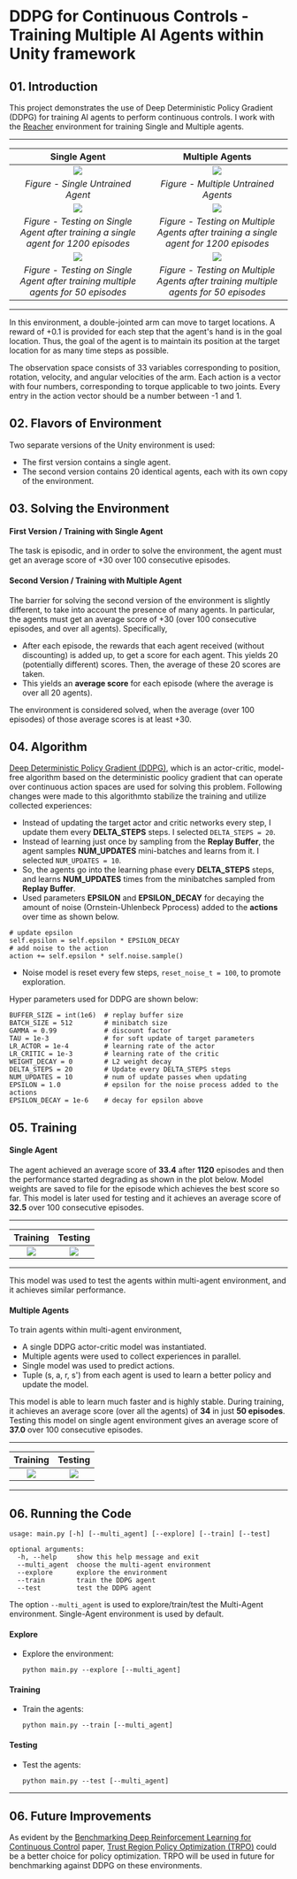 # DDPG for Continuous Controls - Training Multiple AI Agents within Unity framework 

## 01. Introduction

This project demonstrates the use of Deep Deterministic Policy Gradient (DDPG) for training AI agents to perform continuous controls. I work with the [Reacher](https://github.com/Unity-Technologies/ml-agents/blob/master/docs/Learning-Environment-Examples.md#reacher) environment for training Single and Multiple agents.

---

| Single Agent                         |  Multiple Agents                      |
|:------------------------------------:|:-------------------------------------:|
|![](results/result_single_untrained_agent.gif)  | ![](results/result_multi_untrained_agents.gif)   |  
| *Figure - Single Untrained Agent* | *Figure - Multiple Untrained Agents* |
|![](results/result_single_agent.gif)  | ![](results/result_multi_agents.gif)   |  
| *Figure - Testing on Single Agent after training a single agent for 1200 episodes* | *Figure - Testing on Multiple Agents after training a single agent for 1200 episodes* |
|![](results/result_single_agent_trained_on_multi_agents.gif)  | ![](results/result_multi_agents_trained_on_multi_agents.gif)   |  
| *Figure - Testing on Single Agent after training multiple agents for 50 episodes* | *Figure - Testing on Multiple Agents after training multiple agents for 50 episodes* |

---

In this environment, a double-jointed arm can move to target locations. A reward of +0.1 is provided for each step that the agent's hand is in the goal location. Thus, the goal of the agent is to maintain its position at the target location for as many time steps as possible.

The observation space consists of 33 variables corresponding to position, rotation, velocity, and angular velocities of the arm. Each action is a vector with four numbers, corresponding to torque applicable to two joints. Every entry in the action vector should be a number between -1 and 1.

## 02. Flavors of Environment

Two separate versions of the Unity environment is used:  
- The first version contains a single agent.
- The second version contains 20 identical agents, each with its own copy of the environment.  

## 03. Solving the Environment

#### First Version / Training with Single Agent

The task is episodic, and in order to solve the environment, the agent must get an average score of +30 over 100 consecutive episodes.

#### Second Version / Training with Multiple Agent

The barrier for solving the second version of the environment is slightly different, to take into account the presence of many agents. In particular, the agents must get an average score of +30 (over 100 consecutive episodes, and over all agents). Specifically,  
- After each episode, the rewards that each agent received (without discounting) is added up, to get a score for each agent. This yields 20 (potentially different) scores. Then, the average of these 20 scores are taken.  
- This yields an **average score** for each episode (where the average is over all 20 agents).  

The environment is considered solved, when the average (over 100 episodes) of those average scores is at least +30. 

## 04. Algorithm  

[Deep Deterministic Policy Gradient (DDPG)](https://arxiv.org/abs/1509.02971), which is an actor-critic, model-free algorithm based on the deterministic poolicy gradient that can operate over continuous action spaces are used for solving this problem. Following changes were made to this algorithmto stabilize the training and utilize collected experiences:  

 - Instead of updating the target actor and critic networks every step, I update them every **DELTA_STEPS** steps. I selected ```DELTA_STEPS = 20```.  
 - Instead of learning just once by sampling from the **Replay Buffer**, the agent samples **NUM_UPDATES** mini-batches and learns from it. I selected ```NUM_UPDATES = 10```.  
 - So, the agents go into the learning phase every **DELTA_STEPS** steps, and learns **NUM_UPDATES** times from the minibatches sampled from **Replay Buffer**.  
 - Used parameters **EPSILON** and **EPSILON_DECAY** for decaying the amount of noise (Ornstein-Uhlenbeck Pprocess) added to the **actions** over time as shown below.   
  ```
  # update epsilon
  self.epsilon = self.epsilon * EPSILON_DECAY
  # add noise to the action
  action += self.epsilon * self.noise.sample()
  ```   
 - Noise model is reset every few steps, ```reset_noise_t = 100```, to promote exploration.  

Hyper parameters used for DDPG are shown below:  

```
BUFFER_SIZE = int(1e6)  # replay buffer size
BATCH_SIZE = 512        # minibatch size
GAMMA = 0.99            # discount factor
TAU = 1e-3              # for soft update of target parameters
LR_ACTOR = 1e-4         # learning rate of the actor 
LR_CRITIC = 1e-3        # learning rate of the critic
WEIGHT_DECAY = 0        # L2 weight decay
DELTA_STEPS = 20        # Update every DELTA_STEPS steps
NUM_UPDATES = 10        # num of update passes when updating
EPSILON = 1.0           # epsilon for the noise process added to the actions
EPSILON_DECAY = 1e-6    # decay for epsilon above
```

## 05. Training  

#### Single Agent  

The agent achieved an average score of **33.4** after **1120** episodes and then the performance started degrading as shown in the plot below. Model weights are saved to file for the episode which achieves the best score so far. This model is later used for testing and it achieves an average score of **32.5** over 100 consecutive episodes. 

---

| Training                         |  Testing                                |
|:--------------------------------:|:---------------------------------------:|
|![](logs/reacher_ddpg/plot.png)   | ![](logs/reacher_ddpg/test_result.png)  | 

---  

This model was used to test the agents within multi-agent environment, and it achieves similar performance.  

#### Multiple Agents  

To train agents within multi-agent environment, 
 - A single DDPG actor-critic model was instantiated.  
 - Multiple agents were used to collect experiences in parallel.  
 - Single model was used to predict actions.  
 - Tuple (s, a, r, s') from each agent is used to learn a better policy and update the model.   

This model is able to learn much faster and is highly stable. During training, it achieves an average score (over all the agents) of **34** in just **50 episodes**. Testing this model on single agent environment gives an average score of **37.0** over 100 consecutive episodes.

---

| Training                         |  Testing                                |
|:--------------------------------:|:---------------------------------------:|
|![](logs/reacher_ddpg_multiple_agents/plot.png)   | ![](logs/reacher_ddpg_multiple_agents/test_plot.png)  | 

---  

## 06. Running the Code  

```
usage: main.py [-h] [--multi_agent] [--explore] [--train] [--test]

optional arguments:
  -h, --help     show this help message and exit
  --multi_agent  choose the multi-agent environment
  --explore      explore the environment
  --train        train the DDPG agent
  --test         test the DDPG agent
```

The option ```--multi_agent``` is used to explore/train/test the Multi-Agent environment. Single-Agent environment is used by default.   

#### Explore  

 - Explore the environment:  

    ```
    python main.py --explore [--multi_agent]
    ```

#### Training  

 - Train the agents:  

    ```
    python main.py --train [--multi_agent]
    ```

#### Testing 

 - Test the agents:  

    ```
    python main.py --test [--multi_agent]
    ```

---

## 06. Future Improvements

As evident by the [Benchmarking Deep Reinforcement Learning for Continuous Control](https://arxiv.org/abs/1604.06778) paper, [Trust Region Policy Optimization (TRPO)](https://arxiv.org/abs/1502.05477) could be a better choice for policy optimization. TRPO will be used in future for benchmarking against DDPG on these environments.